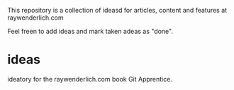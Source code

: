 This repository is a collection of ideasd for articles, content and features at raywenderlich.com

Feel freen to add ideas and mark taken adeas as "done".
# ideas
ideatory for the raywenderlich.com book Git Apprentice.
